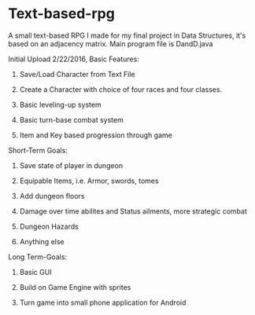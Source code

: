 # Text-based-rpg
A small text-based RPG I made for my final project in Data Structures, it's based on an adjacency matrix.
Main program file is DandD.java


Initial Upload 2/22/2016, Basic Features:

1) Save/Load Character from Text File

2) Create a Character with choice of four races and four classes.

3) Basic leveling-up system

4) Basic turn-base combat system

5) Item and Key based progression through game


Short-Term Goals:

1) Save state of player in dungeon

2) Equipable Items, i.e. Armor, swords, tomes

3) Add dungeon floors

4) Damage over time abilites and Status ailments, more strategic combat

5) Dungeon Hazards

6) Anything else



Long Term-Goals:

1) Basic GUI

2) Build on Game Engine with sprites

3) Turn game into small phone application for Android

